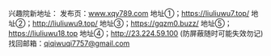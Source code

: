 
兴趣院新地址：
发布页：www.xqy789.com
地址①；https://liuliuwu7.top/
地址②；http://liuliuwu9.top/
地址③；https://gqzm0.buzz/
地址⑤；https://liuliuwu18.top
地址④；http://23.224.59.100 (防屏蔽随时可能失效勿记)
找回邮箱：qiqiwuqi7757@gmail.com


